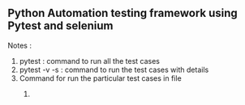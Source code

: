 <h2>Python Automation testing framework using Pytest and selenium</h2>
<p>Notes :</p>
<ol> 
<li> pytest : command to run all the test cases</li>
<li> pytest -v -s : command to run the test cases with details</li>
<li> Command for run the particular test cases in file</li>
<ol>
<li></li>
</ol>
</ol>
